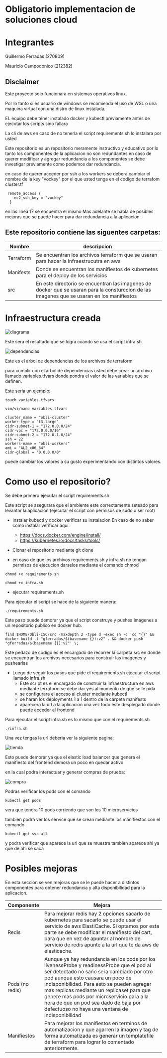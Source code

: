 # Obligatorio implementacion de soluciones cloud

# Integrantes

Guillermo Ferradas (270809)

Mauricio Campodonico (212382)


## Disclaimer

Este proyecto solo funcionara en sistemas operativos linux.

Por lo tanto si es usuario de windows se recomienda el uso de WSL 
o una maquina virtual con una distro de linux instalada.

EL equipo debe tener instalado docker y kubectl previamente antes de ejecutar los scripts sino fallara

La cli de aws en caso de no tenerla el script requirements.sh lo instalara por usted

Este repositorio es un repositorio meramente instructivo y educativo por lo tanto los componentes de la aplicacion no son redundantes en caso de querer modificar y agregar redundancia a los componentes se debe investigar previamente como podemos dar redundancia.

en caso de querer acceder por ssh a los workers se debera cambiar el nombre de la key "vockey" por el que usted tenga en el codigo de terrafom cluster.tf 

```
 remote_access {
    ec2_ssh_key = "vockey"
  }
  ```
en las linea 17 se encuentra el mismo
Mas adelante se habla de posibles mejoras que se puede hacer para dar redundancia a la aplicacion.

## Este repositorio contiene las siguentes carpetas:

| Nombre    | descripcion                                                                                                                                  |
|-----------|----------------------------------------------------------------------------------------------------------------------------------------------|
| Terraform | Se encuentran los archivos terraform que se usaran  para hacer la infraestrucutra en aws                                                     |
| Manifests | Donde se encuentran los manifiestos de kubernetes para el deploy de los servicios                                                            |
| src       | En este directorio se encuentran las imagenes de docker que se usaran para la consturccion de las imagenes  que se usaran en los manifiestos |


# Infraestructura creada

![diagrama](.img/diagrama.png)

Este sera el resultado que se logra cuando se usa el script infra.sh


![dependencias](.img/graph.svg)

Este es el arbol de dependencias de los archivos de terraform

para cumplir con el arbol de dependencias usted debe crear un archivo llamado variables.tfvars donde pondra el valor de las variables que se definen.

Este seria un ejemplo:
```
touch variables.tfvars

vim/vi/nano variables.tfvars

cluster_name = "obli-cluster"
worker-type = "t3.large"
cidr-subnet-1 = "172.0.0.0/24"
cidr-vpc = "172.0.0.0/16"
cidr-subnet-2 = "172.0.1.0/24"
ssh = 22
workers-name = "obli-workers"
ami = "AL2_x86_64"
cidr-global = "0.0.0.0/0"

```
puede cambiar los valores a su gusto experimentando con distintos valores.

# Como uso el repositorio?

Se debe primero ejecutar el script requirements.sh

Este script se asegurara que el ambiente este correctamente seteado para levantar la aplicacion
(ejecutar el script con permisos de sudo o ser root)

- Instalar kubectl y docker verificar su instalacion
   En caso de no saber como instalar verificar aqui:
   - https://docs.docker.com/engine/install/
   - https://kubernetes.io/docs/tasks/tools/

- Clonar el repositorio mediante git clone 

- en caso de que los archivos requirements.sh y infra.sh no tengan permisos de ejecucion darselos mediante el comando chmod

```
chmod +x requirements.sh

chmod +x infra.sh
```

- ejecutar requirements.sh

Para ejecutar el script se hace de la siguiente manera:
```
./requirements.sh
```
 Este paso puede demorar ya que el script construye y pushea imagenes a un repositorio publico en docker hub.

 ```
find $HOME/Obli-ISC/src -maxdepth 2 -type d -exec sh -c 'cd "{}" && docker build -t "gferradas/$(basename {}):v2" . && docker push "gferradas/$(basename {}):v2"' \;
```

Este pedazo de codigo es el encargado de recorrer la carpeta src en donde se encuentran los archivos
necesarios para construir las imagenes y pushearlas

- Luego de seguir los pasos que pide el requirements.sh ejecutar el script llamado infra.sh
    - Este script es el encargado de construir la infraestructura en aws mediante terraform 
      se debe dar yes al momento de que se le pida  
    - se configurara el acceso al cluster mediante kubectl 
    - se haran los deployments 1 a 1 dentro de la carpeta manifests
    - aparecera la url a la aplicacion una vez todo este desplegado donde puede acceder al frontend

Para ejecutar el script infra.sh es lo mismo que con el requirements.sh

```
./infra.sh
```

Una vez tengas la url deberia ver la siguiente pagina:

![tienda](.img/image.png)

Esto puede demorar ya que el elastic load balancer que genera el manifiesto del frontend demora un poco en quedar activo

en la cual podra interactuar y generar compras de prueba:

![compra](.img/compra.png)

Podras verificar los pods con el comando

```
kubectl get pods
```
vera que tendra 10 pods corriendo que son los 10 microservicios 

tambien podra ver los service que se crean mediante los manifiestos con el comando

```
kubectl get svc all
```
y podra verificar que aparece la url que se muestra tambien aparece ahi ya que de ahi se saca 


# Posibles mejoras

En esta seccion se ven mejoras que se le puede hacer a distintos componentes para obtener redundancia y alta disponibilidad para la aplicacion.

| Componente      | Mejora                                                                                                                                                                                                                                                                                                                                                                                                        |
|-----------------|---------------------------------------------------------------------------------------------------------------------------------------------------------------------------------------------------------------------------------------------------------------------------------------------------------------------------------------------------------------------------------------------------------------|
| Redis           | Para mejorar redis hay 2 opciones sacarlo de kubernetes para sacarlo se puede usar el servicio de aws ElastiCache. Si optamos por esta parte se debe modificar el manifiesto del cart, para que en vez de apuntar al nombre de servicio de redis apunte a la url que te da aws de elasticache.                                                                                                                |
| Pods (no redis) | Aunque ya hay redundancia en los pods por los livenessProbe y readinessProbe que el pod al ser detectado no sano sera cambiado por otro pod aunque esto causara un poco de indisponibilidad. Para esto se pueden agregar mas replicas mediante un replicaset para que genere mas pods por microservicio para a la hora de que un pod sea dado de baja por defectuoso no haya una ventana de indisponibilidad  |
| Manifiestos     | Para mejorar los manifiestos en terminos de automatizacion y que agarren la imagen y tag de forma  automatizada es generar un templatefile de terraform para lograr lo comentado anteriormente.                                                                                                                                                                                                               |